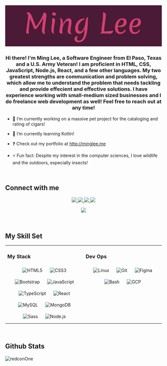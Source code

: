 

### <img src="https://github.com/redconOne/portfolio/blob/master/src/assets/githubBannerActual.png">
  

### <h3 align="center">Hi there! I'm Ming Lee, a Software Engineer from El Paso, Texas and a U.S. Army Veteran! I am proficient in HTML, CSS, JavaScript, Node.js, React, and a few other languages. My two greatest strengths are communication and problem solving, which allow me to understand the problem that needs tackling and provide effecient and effective solutions. I have experience working with small-medium sized businesses and I do freelance web development as well! Feel free to reach out at any time!</h3>  
  

- 🔭 I’m currently working on a massive pet project for the cataloging and rating of cigars!  
  

- 🌱 I’m currently learning Kotlin!  
  

- ❓ Check out my portfolio at http://minglee.me  
  

- ⚡ Fun fact: Despite my interest in the computer sciences, I love wildlife and the outdoors, especially insects!   
  

<br/>  


## Connect with me  
<div align="center">
 <a href="http://minglee.me" target="_blank">
  <img src="https://img.shields.io/static/v1?label=&message=Website&color=informational&style=plastic&logo=javascript&logo-color=white" height="25px" />
  </a>
<a href="https://github.com/redconOne" target="_blank">
<img src="https://img.shields.io/static/v1?label=&message=Github&color=success&style=plastic&logo=linkedin&logo-color=white" height="25px" />
</a>
<a href="https://twitter.com/MingLeeNg1" target="_blank">
 <img src="https://img.shields.io/static/v1?label=&message=Twitter&color=informational&style=plastic&logo=twitter&logo-color=white" height="25px" />
</a>
<a href="https://linkedin.com/in/MingLeeNg" target="_blank">
<img src="https://img.shields.io/static/v1?label=&message=LinkedIn&color=success&style=plastic&logo=linkedin&logo-color=white" height="25px" />
</a>  
  <br>
  <p align="center">
    <a href="https://www.codewars.com/users/MingLeeNg" target="_blank"><img src="https://www.codewars.com/users/MingLeeNg/badges/large"></a>
  </p>
</div>  
  

<br/>  


## My Skill Set  
<table><tr><td valign="top" width="50%">



### My Stack  
<div align="center">  
<img style="margin: 10px" src="https://profilinator.rishav.dev/skills-assets/html5-original-wordmark.svg" alt="HTML5" height="50" />  
<img style="margin: 10px" src="https://profilinator.rishav.dev/skills-assets/css3-original-wordmark.svg" alt="CSS3" height="50" />  
<img style="margin: 10px" src="https://profilinator.rishav.dev/skills-assets/bootstrap-plain.svg" alt="Bootstrap" height="50" />  
<img style="margin: 10px" src="https://profilinator.rishav.dev/skills-assets/javascript-original.svg" alt="JavaScript" height="50" />  
<img style="margin: 10px" src="https://profilinator.rishav.dev/skills-assets/typescript-original.svg" alt="TypeScript" height="50" />  
<img style="margin: 10px" src="https://profilinator.rishav.dev/skills-assets/react-original-wordmark.svg" alt="React" height="50" />  
<img style="margin: 10px" src="https://profilinator.rishav.dev/skills-assets/mysql-original-wordmark.svg" alt="MySQL" height="50" />  
<img style="margin: 10px" src="https://profilinator.rishav.dev/skills-assets/mongodb-original-wordmark.svg" alt="MongoDB" height="50" />  
<img style="margin: 10px" src="https://profilinator.rishav.dev/skills-assets/sass-original.svg" alt="Sass" height="50" />  
<img style="margin: 10px" src="https://profilinator.rishav.dev/skills-assets/nodejs-original-wordmark.svg" alt="Node.js" height="50" />  
</div>

</td><td valign="top" width="50%">



### Dev Ops  
<div align="center">  
<img style="margin: 10px" src="https://profilinator.rishav.dev/skills-assets/linux-original.svg" alt="Linux" height="50" />  
<img style="margin: 10px" src="https://profilinator.rishav.dev/skills-assets/git-scm-icon.svg" alt="Git" height="50" />  
<img style="margin: 10px" src="https://profilinator.rishav.dev/skills-assets/figma-icon.svg" alt="Figma" height="50" />  
<img style="margin: 10px" src="https://profilinator.rishav.dev/skills-assets/gnu_bash-icon.svg" alt="Bash" height="50" />  
<img style="margin: 10px" src="https://profilinator.rishav.dev/skills-assets/google_cloud-icon.svg" alt="GCP" height="50" />  
</div>

</td></tr></table>  

<br/>  


## Github Stats  
<p><img align="center" src="https://github-readme-stats.vercel.app/api?username=redconone&show_icons=true&theme=dark&locale=en" alt="redconOne" /></p>

  

<br/>  

<div align="center"></div>
<br />

